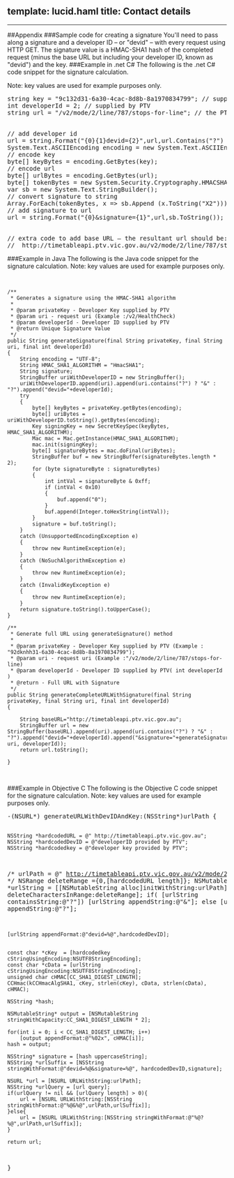 template: lucid.haml
title: Contact details
---
---
##Appendix
###Sample code for creating a signature
You'll need to pass along a signature and a developer ID &ndash; or "devid" &ndash; with every request using HTTP GET. 
The signature value is a HMAC-SHA1 hash of the completed request (minus the base URL but including your developer ID, known as "devid") and the key.
###Example in .net C#
The following is the .net C#  code snippet for the signature calculation.<a href="#fig-example-csharp"></a>
<div id="fig-example-csharp">
Note: key values are used for example purposes only.


<pre>
string key = "9c132d31-6a30-4cac-8d8b-8a1970834799"; // supplied by PTV
int developerId = 2; // supplied by PTV
string url = "/v2/mode/2/line/787/stops-for-line"; // the PTV api method we want


// add developer id
url = string.Format("{0}{1}devid={2}",url,url.Contains("?") ? "&" : "?",developerId);
System.Text.ASCIIEncoding encoding = new System.Text.ASCIIEncoding();
// encode key
byte[] keyBytes = encoding.GetBytes(key);
// encode url
byte[] urlBytes = encoding.GetBytes(url);
byte[] tokenBytes = new System.Security.Cryptography.HMACSHA1(keyBytes).ComputeHash(urlBytes);
var sb = new System.Text.StringBuilder();
// convert signature to string
Array.ForEach<byte>(tokenBytes, x => sb.Append (x.ToString("X2")));
// add signature to url
url = string.Format("{0}&signature={1}",url,sb.ToString());


// extra code to add base URL &ndash; the resultant url should be:
//  http://timetableapi.ptv.vic.gov.au/v2/mode/2/line/787/stops-for-line?devid=2&signature=D5474F344CDAA7B92F2253169F6C1D66C1A15001
</pre>
</div>




###Example in Java
The following is the Java code snippet for the signature calculation.
Note: key values are used for example purposes only.<a href="#fig-example-java"></a>
<div id="fig-example-java">
<pre>

    /**
     * Generates a signature using the HMAC-SHA1 algorithm 
     * 
     * @param privateKey - Developer Key supplied by PTV
     * @param uri - request uri (Example :/v2/HealthCheck) 
     * @param developerId - Developer ID supplied by PTV
     * @return Unique Signature Value  
     */
    public String generateSignature(final String privateKey, final String uri, final int developerId)
    {
        String encoding = "UTF-8";
        String HMAC_SHA1_ALGORITHM = "HmacSHA1";
        String signature;
        StringBuffer uriWithDeveloperID = new StringBuffer();
        uriWithDeveloperID.append(uri).append(uri.contains("?") ? "&" : "?").append("devid="+developerId);     
        try
        {
            byte[] keyBytes = privateKey.getBytes(encoding);
            byte[] uriBytes = uriWithDeveloperID.toString().getBytes(encoding);
            Key signingKey = new SecretKeySpec(keyBytes, HMAC_SHA1_ALGORITHM);
            Mac mac = Mac.getInstance(HMAC_SHA1_ALGORITHM);
            mac.init(signingKey);
            byte[] signatureBytes = mac.doFinal(uriBytes);
            StringBuffer buf = new StringBuffer(signatureBytes.length * 2);
            for (byte signatureByte : signatureBytes)
            {
                int intVal = signatureByte & 0xff;
                if (intVal < 0x10)
                {
                    buf.append("0");
                }
                buf.append(Integer.toHexString(intVal));
            }
            signature = buf.toString();
        }
        catch (UnsupportedEncodingException e)
        {
            throw new RuntimeException(e);
        }
        catch (NoSuchAlgorithmException e)
        {
            throw new RuntimeException(e);
        }
        catch (InvalidKeyException e)
        {
            throw new RuntimeException(e);
        }
        return signature.toString().toUpperCase();
    }
    
    /**
     * Generate full URL using generateSignature() method
     * 
     * @param privateKey - Developer Key supplied by PTV (Example :  "92dknhh31-6a30-4cac-8d8b-8a1970834799");
     * @param uri - request uri (Example :"/v2/mode/2/line/787/stops-for-line) 
     * @param developerId - Developer ID supplied by PTV( int developerId )
     * @return - Full URL with Signature
     */
    public String generateCompleteURLWithSignature(final String privateKey, final String uri, final int developerId)
    {
        
        String baseURL="http://timetableapi.ptv.vic.gov.au";
        StringBuffer url = new StringBuffer(baseURL).append(uri).append(uri.contains("?") ? "&" : "?").append("devid="+developerId).append("&signature="+generateSignature(privateKey, uri, developerId));
        return url.toString();
      
    }

</pre>
</div>


###Example in Objective C
The following is the Objective C code snippet for the signature calculation.
Note: key values are used for example purposes only. <a href="#fig-example-objectivec"></a>
<div id="fig-example-objectivec">
<pre>
-(NSURL*) generateURLWithDevIDAndKey:(NSString*)urlPath {
    
    NSString *hardcodedURL = @" http://timetableapi.ptv.vic.gov.au";
    NSString *hardcodedDevID = @"developerID provided by PTV";
    NSString *hardcodedkey = @"developer key provided by PTV";
    
/*    urlPath = @" http://timetableapi.ptv.vic.gov.au/v2/mode/2/line/787/stops-for-line";
*/
    NSRange deleteRange ={0,[hardcodedURL length]};
    NSMutableString *urlString = [[NSMutableString alloc]initWithString:urlPath];
    [urlString deleteCharactersInRange:deleteRange];
    if( [urlString containsString:@"?"])
        [urlString appendString:@"&"];
    else
        [urlString appendString:@"?"];
    
    [urlString appendFormat:@"devid=%@",hardcodedDevID];
    
    
    const char *cKey  = [hardcodedkey cStringUsingEncoding:NSUTF8StringEncoding];
    const char *cData = [urlString cStringUsingEncoding:NSUTF8StringEncoding];
    unsigned char cHMAC[CC_SHA1_DIGEST_LENGTH];
    CCHmac(kCCHmacAlgSHA1, cKey, strlen(cKey), cData, strlen(cData), cHMAC);
    
    NSString *hash;
    
    NSMutableString* output = [NSMutableString stringWithCapacity:CC_SHA1_DIGEST_LENGTH * 2];
    
    for(int i = 0; i < CC_SHA1_DIGEST_LENGTH; i++)
        [output appendFormat:@"%02x", cHMAC[i]];
    hash = output;
    
    NSString* signature = [hash uppercaseString];
    NSString *urlSuffix = [NSString stringWithFormat:@"devid=%@&signature=%@", hardcodedDevID,signature];
    
    NSURL *url = [NSURL URLWithString:urlPath];
    NSString *urlQuery = [url query];
    if(urlQuery != nil && [urlQuery length] > 0){
        url = [NSURL URLWithString:[NSString stringWithFormat:@"%@&%@",urlPath,urlSuffix]];
    }else{
        url = [NSURL URLWithString:[NSString stringWithFormat:@"%@?%@",urlPath,urlSuffix]];
    }
    
    return url;
}
</pre>
</div>